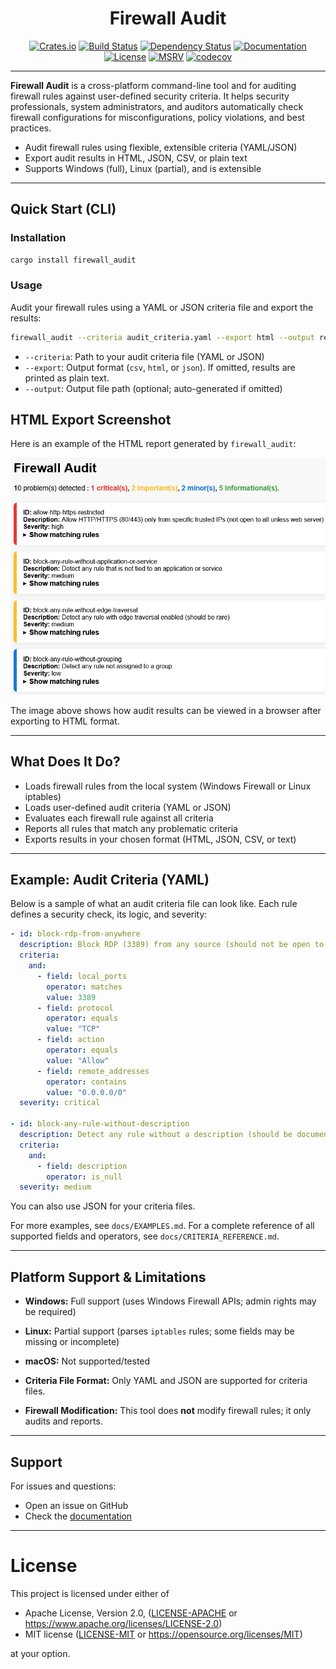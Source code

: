 <div align="center">

<h1>Firewall Audit</h1>

[![Crates.io](https://img.shields.io/crates/v/firewall_audit)](https://crates.io/crates/firewall_audit)
[![Build Status](https://img.shields.io/github/actions/workflow/status/lhenry-dev/firewall_audit/ci.yml?branch=main)](https://github.com/lhenry-dev/firewall_audit/actions/workflows/ci.yml?branch=main)
[![Dependency Status](https://deps.rs/repo/github/lhenry-dev/firewall_audit/status.svg)](https://deps.rs/repo/github/lhenry-dev/firewall_audit)
[![Documentation](https://docs.rs/firewall_audit/badge.svg)](https://docs.rs/firewall_audit)
[![License](https://img.shields.io/crates/l/firewall_audit)](https://crates.io/crates/firewall_audit)
[![MSRV](https://img.shields.io/badge/MSRV-1.78.0-dea584.svg?logo=rust)](https://github.com/rust-lang/rust/releases/tag/1.78.0)
[![codecov](https://codecov.io/gh/lhenry-dev/firewall_audit/graph/badge.svg?token=WD7I8BR389)](https://codecov.io/gh/lhenry-dev/firewall_audit)

</div>

---

**Firewall Audit** is a cross-platform command-line tool and for auditing firewall rules against user-defined security criteria. It helps security professionals, system administrators, and auditors automatically check firewall configurations for misconfigurations, policy violations, and best practices.

- Audit firewall rules using flexible, extensible criteria (YAML/JSON)
- Export audit results in HTML, JSON, CSV, or plain text
- Supports Windows (full), Linux (partial), and is extensible

---

## Quick Start (CLI)

### Installation

```sh
cargo install firewall_audit
```

### Usage

Audit your firewall rules using a YAML or JSON criteria file and export the results:

```sh
firewall_audit --criteria audit_criteria.yaml --export html --output result.html
```

- `--criteria`: Path to your audit criteria file (YAML or JSON)
- `--export`: Output format (`csv`, `html`, or `json`). If omitted, results are printed as plain text.
- `--output`: Output file path (optional; auto-generated if omitted)

## HTML Export Screenshot

Here is an example of the HTML report generated by `firewall_audit`:

![Html export example](docs/html_export_example.png)

The image above shows how audit results can be viewed in a browser after exporting to HTML format.

---

## What Does It Do?

- Loads firewall rules from the local system (Windows Firewall or Linux iptables)
- Loads user-defined audit criteria (YAML or JSON)
- Evaluates each firewall rule against all criteria
- Reports all rules that match any problematic criteria
- Exports results in your chosen format (HTML, JSON, CSV, or text)

---

## Example: Audit Criteria (YAML)

Below is a sample of what an audit criteria file can look like. Each rule defines a security check, its logic, and severity:

```yaml
- id: block-rdp-from-anywhere
  description: Block RDP (3389) from any source (should not be open to the world)
  criteria:
    and:
      - field: local_ports
        operator: matches
        value: 3389
      - field: protocol
        operator: equals
        value: "TCP"
      - field: action
        operator: equals
        value: "Allow"
      - field: remote_addresses
        operator: contains
        value: "0.0.0.0/0"
  severity: critical

- id: block-any-rule-without-description
  description: Detect any rule without a description (should be documented)
  criteria:
    and:
      - field: description
        operator: is_null
  severity: medium
```

You can also use JSON for your criteria files.

For more examples, see `docs/EXAMPLES.md`. For a complete reference of all supported fields and operators, see `docs/CRITERIA_REFERENCE.md`.

---

## Platform Support & Limitations

- **Windows:** Full support (uses Windows Firewall APIs; admin rights may be required)
- **Linux:** Partial support (parses `iptables` rules; some fields may be missing or incomplete)
- **macOS:** Not supported/tested

- **Criteria File Format:** Only YAML and JSON are supported for criteria files.
- **Firewall Modification:** This tool does **not** modify firewall rules; it only audits and reports.

---

## Support

For issues and questions:
- Open an issue on GitHub
- Check the [documentation](https://docs.rs/firewall_audit)

---

# License

This project is licensed under either of

 * Apache License, Version 2.0, ([LICENSE-APACHE](LICENSE-APACHE) or
   <https://www.apache.org/licenses/LICENSE-2.0>)
 * MIT license ([LICENSE-MIT](LICENSE-MIT) or
   <https://opensource.org/licenses/MIT>)

at your option.